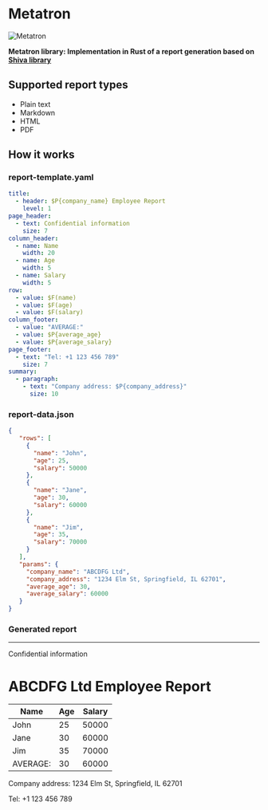 # Metatron

![Metatron](https://github.com/igumnoff/metatron/raw/HEAD/logo.png)

**Metatron library: Implementation in Rust of a report generation based on [Shiva library](https://github.com/igumnoff/shiva)**

## Supported report types

- Plain text
- Markdown
- HTML
- PDF


## How it works

### report-template.yaml
```yaml
title:
  - header: $P{company_name} Employee Report
    level: 1
page_header:
  - text: Confidential information
    size: 7
column_header:
  - name: Name
    width: 20
  - name: Age
    width: 5
  - name: Salary
    width: 5
row:
  - value: $F(name)
  - value: $F(age)
  - value: $F(salary)
column_footer:
  - value: "AVERAGE:"
  - value: $P{average_age}
  - value: $P{average_salary}
page_footer:
  - text: "Tel: +1 123 456 789"
    size: 7
summary:
  - paragraph:
    - text: "Company address: $P{company_address}"
      size: 10
```

### report-data.json
```json
{
   "rows": [
     {
       "name": "John",
       "age": 25,
       "salary": 50000
     },
     {
       "name": "Jane",
       "age": 30,
       "salary": 60000
     },
     {
       "name": "Jim",
       "age": 35,
       "salary": 70000
     }
   ],
   "params": {
     "company_name": "ABCDFG Ltd",
     "company_address": "1234 Elm St, Springfield, IL 62701",
     "average_age": 30,
     "average_salary": 60000
   }
}

```


### Generated report

***

Confidential information

# ABCDFG Ltd Employee Report

| Name     | Age | Salary |
|----------|-----|--------|
| John     | 25  | 50000  |
| Jane     | 30  | 60000  |
| Jim      | 35  | 70000  |
| AVERAGE: | 30  | 60000  |

Company address: 1234 Elm St, Springfield, IL 62701

Tel: +1 123 456 789


